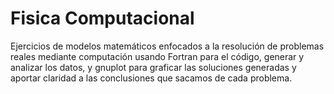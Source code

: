 # Fisica Computacional
Ejercicios de modelos matemáticos enfocados a la resolución de problemas reales mediante computación usando Fortran para el código, generar y analizar los datos, y gnuplot para graficar las soluciones generadas y aportar claridad a las conclusiones que sacamos de cada problema.
